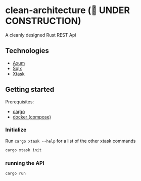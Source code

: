 # clean-architecture (🔨 UNDER CONSTRUCTION)

A cleanly designed Rust REST Api


## Technologies

- [Axum](https://github.com/tokio-rs/axum)
- [Sqlx](https://github.com/launchbadge/sqlx)
- [Xtask](https://github.com/matklad/cargo-xtask)


## Getting started

Prerequisites:

- [cargo](https://www.rust-lang.org/tools/install)
- [docker (compose)](https://docs.docker.com/engine/install/)


### Initialize

Run `cargo xtask --help` for a list of the other xtask commands

``` bash
cargo xtask init
```



### running the API

``` bash
cargo run
```
